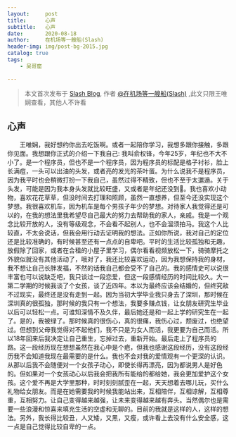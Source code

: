 ```yaml
---
layout:     post
title:      心声
subtitle:   心声
date:       2020-08-18
author:     在机场等一艘船(Slash)
header-img: img/post-bg-2015.jpg
catalog: true
tags:
    - 吴哥窟

---
```


> 本文首次发布于 [Slash Blog](http://yuquanfeng.github.io), 作者 [@在机场等一艘船(Slash)](http://github.com/yuquanfeng) ,此文只限王唯娴查看，其他人不许看

## 心声



<p style="text-indent:2em">
  王唯娴，我好想约你出去吃饭啊。或者一起陪你学习，我想多跟你接触，多跟你见面。我想跟你正式的介绍一下我自己:
我叫俞权锋，今年25岁，年纪也不大不小了。是一个程序员，但也不是一个程序员，因为程序员的标配是格子衬衫，脸上长满痘，一头可以出油的头发，或者亮的发光的茶叶蛋。为什么说我不是程序员，因为我平时也会稍微打扮一下我自己，虽然过得不精致，但也不至于太邋遢。关于头发，可能是因为我本身头发就比较旺盛，又或者是年纪还没到🤣。我也喜欢小动物，喜欢花花草草，但没时间去打理和照顾，虽然一直想养，但至今还没实现这个梦想。我很喜欢机车，因为机车是每个男孩子年少的梦想。对待家人我觉得还是可以的，在我的想法里我希望尽自己最大的努力去帮助我的家人，亲戚。我是一个观念比较开放的人，没有等级观念，不会看不起别人，也不会溜须拍马。我这个人比较直，不太会说话，但我会用行动去证明我的想法。正如你所说，我对自己的定位还是比较准确的，有时候甚至还有一点点的自卑吧。平时的生活比较孤独和无趣，放假除了回家，或者在合租的小屋子里学习，偶尔看看视频放松一下，骑骑摩托之外貌似就没有其他活动了，哦对了，我还比较喜欢运动，因为我想保持我的身材，我不想让自己长胖发福，不然的话我自己都会受不了自己的。我的感情史可以说很丰富也可以说缺乏吧，我只谈过一段恋爱，但这一段感情经历的时间比较久。大一第二学期的时候我谈了个女孩，谈了近四年。本以为最终应该会结婚的，但终究敌不过现实，最终还是没有走到一起。因为当初大学毕业我只身去了深圳，那时候在深圳真的很孤独，那时候的我只有一个想法，我要多赚点钱，让女朋友研究生毕业以后可以轻松一点。可谁知深情不及久伴，最后她还是和一起上学的研究生在一起了。是的，我被绿了。那时候真的很伤心，真的很痛，我伤心过，颓废过，也绝望过。但想到父母我觉得对不起他们，我不只是为女人而活，我更要为自己而活。所以18年回来后我决定让自己重生，忘掉过去，重新开始。最后走上了程序员的路。这一段经历现在想想虽然在我心中是个疤，但我也感谢这段经历，没有这段经历我不会知道我现在最需要的是什么。我也不会对我的爱情观有一个更深的认识。从那以后我不会随便对一个女孩子动心，即使长得再漂亮，因为都说男人是好色的。但如果对一个女孩动心以后我会把我所有能给的都给她，我会更加爱护这个女孩。这个爱不再是大学里那种，时时刻刻腻歪在一起，天天想着去哪儿玩，买什么礼物给女朋友。而是在她需要我的时候我能站出来，互相陪伴，互相谅解，互相尊重，互相努力。让自己变得越来越强，让未来变得越来越有奔头。当然偶尔也是需要一些浪漫和惊喜来填充生活的空虚和无聊的。目前的我就是这样的人，这样的想法。另外，我长得比较丑，人又矮，又黑，又瘦，或许看上去没有什么安全感，这一点是自己觉得比较自卑的一点。
</p>


